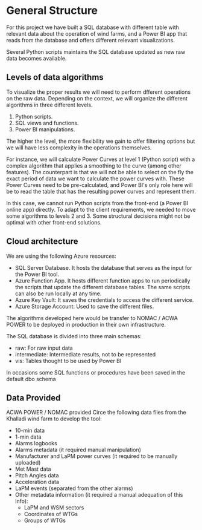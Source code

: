 # General Structure

For this project we have built a SQL database with different table with relevant data about the operation of wind farms, and a Power BI app that reads from the database and offers different relevant visualizations.

Several Python scripts maintains the SQL database updated as new raw data becomes available.

## Levels of data algorithms

To visualize the proper results we will need to perform dfferent operations on the raw data. Depending on the context, we will organize the different algorithms in three different levels.

1. Python scripts.
2. SQL views and functions.
3. Power BI manipulations.

The higher the level, the more flexibility we gain to offer filtering options but we will have less complexity in the operations themselves.

For instance, we will calculate Power Curves at level 1 (Python script) with a complex algorithm that applies a smoothing to the curve (among other features). The counterpart is that we will not be able to select on the fly the exact period of data we want to calculate the power curves with. These Power Curves need to be pre-calculated, and Power BI's only role here will be to read the table that has the resulting power curves and represent them.

In this case, we cannot run Python scripts from the front-end (a Power BI online app) directly. To adapt to the client requirements, we needed to move some algorithms to levels 2 and 3. Some structural decisions might not be optimal with other front-end solutions.


## Cloud architecture

We are using the following Azure resources:

- SQL Server Database. It hosts the database that serves as the input for the Power BI tool.
- Azure Function App. It hosts different function apps to run periodically the scripts that update the different database tables. The same scripts can also be run locally at any time.
- Azure Key Vault: It saves the credentials to access the different service.
- Azure Storage Account: Used to save the different files.


The algorithms developed here would be transfer to NOMAC / ACWA POWER to be deployed in production in their own infrastructure. 

The SQL database is divided into three main schemas:

- raw: For raw input data
- intermediate: Intermediate results, not to be represented
- vis: Tables thought to be used by Power BI

In occasions some SQL functions or procedures have been saved in the default dbo schema

## Data Provided

ACWA POWER / NOMAC provided Circe the following data files from the Khalladi wind farm to develop the tool:

- 10-min data
- 1-min data
- Alarms logbooks
- Alarms metadata (it required manual manipulation)
- Manufacturer and LaPM power curves (it required to be manually uploaded)
- Met Mast data
- Pitch Angles data
- Acceleration data
- LaPM events (separated from the other alarms)
- Other metadata information (it required a manual adequation of this info):
    - LaPM and WSM sectors
    - Coordinates of WTGs
    - Groups of WTGs
